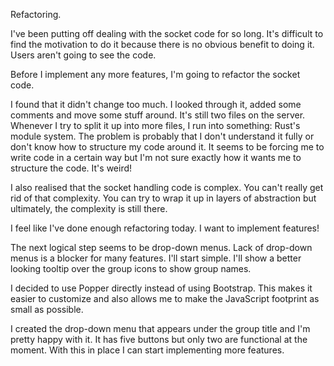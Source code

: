 Refactoring.

I've been putting off dealing with the socket code for so long. It's difficult
to find the motivation to do it because there is no obvious benefit to doing it.
Users aren't going to see the code.

Before I implement any more features, I'm going to refactor the socket code.

I found that it didn't change too much. I looked through it, added some comments
and move some stuff around. It's still two files on the server. Whenever I try
to split it up into more files, I run into something: Rust's module system. The
problem is probably that I don't understand it fully or don't know how to
structure my code around it. It seems to be forcing me to write code in a
certain way but I'm not sure exactly how it wants me to structure the code. It's
weird!

I also realised that the socket handling code is complex. You can't really get
rid of that complexity. You can try to wrap it up in layers of abstraction but
ultimately, the complexity is still there.

I feel like I've done enough refactoring today. I want to implement features!

The next logical step seems to be drop-down menus. Lack of drop-down menus is a 
blocker for many features. I'll start simple. I'll show a better looking tooltip
over the group icons to show group names.

I decided to use Popper directly instead of using Bootstrap. This makes it
easier to customize and also allows me to make the JavaScript footprint as small
as possible.

I created the drop-down menu that appears under the group title and I'm pretty
happy with it. It has five buttons but only two are functional at the moment.
With this in place I can start implementing more features.
